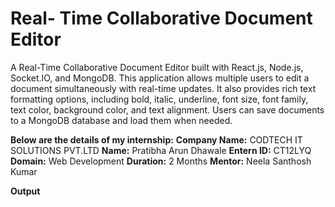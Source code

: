 # Real- Time Collaborative Document Editor
A Real-Time Collaborative Document Editor built with React.js, Node.js, Socket.IO, and MongoDB. This application allows multiple users to edit a document simultaneously with real-time updates. It also provides rich text formatting options, including bold, italic, underline, font size, font family, text color, background color, and text alignment. Users can save documents to a MongoDB database and load them when needed.

**Below are the details of my internship:**
**Company Name:** CODTECH IT SOLUTIONS PVT.LTD
**Name:** Pratibha Arun Dhawale
**Entern ID:** CT12LYQ
**Domain:** Web Development
**Duration:** 2 Months
**Mentor:** Neela Santhosh Kumar

**Output**


